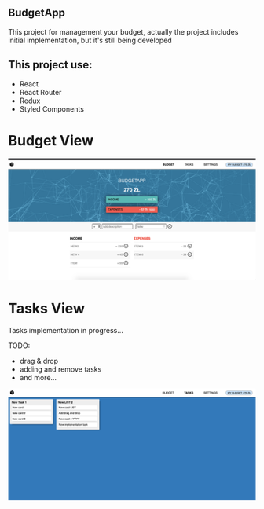 

## BudgetApp
This project for management your budget, actually the project includes initial implementation, but it's still being developed
## This project use:
- React
- React Router
- Redux
- Styled Components

# Budget View
<img src='src/assets/img/budgetpage.png' alt='budgetapp'>

# Tasks View
Tasks implementation in progress...

TODO:
- drag & drop
- adding and remove tasks
- and more... 

<img src='src/assets/img/tasks.png' alt='tasks'>




